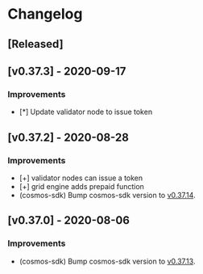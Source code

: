 <!--
Guiding Principles:

Changelogs are for humans, not machines.
There should be an entry for every single version.
The same types of changes should be grouped.
Versions and sections should be linkable.
The latest version comes first.
The release date of each version is displayed.
Mention whether you follow Semantic Versioning.

Usage:

Change log entries are to be added to the Unreleased section under the
appropriate stanza (see below). Each entry should ideally include a tag and
the Github issue reference in the following format:

* (<tag>) \#<issue-number> message

The issue numbers will later be link-ified during the release process so you do
not have to worry about including a link manually, but you can if you wish.

Types of changes (Stanzas):

"Features" for new features.
"Improvements" for changes in existing functionality.
"Deprecated" for soon-to-be removed features.
"Bug Fixes" for any bug fixes.
"Breaking" for breaking API changes.

Ref: https://keepachangelog.com/en/1.0.0/
-->

# Changelog

## [Released]

## [v0.37.3] - 2020-09-17

### Improvements

* [*] Update validator node to issue token

## [v0.37.2] - 2020-08-28

### Improvements

* [+] validator nodes can issue a token
* [+] grid engine adds prepaid function
* (cosmos-sdk) Bump cosmos-sdk version to [v0.37.14](https://github.com/cosmos/cosmos-sdk/releases/tag/v0.37.14).

## [v0.37.0] - 2020-08-06

### Improvements

* (cosmos-sdk) Bump cosmos-sdk version to [v0.37.13](https://github.com/cosmos/cosmos-sdk/releases/tag/v0.37.13).